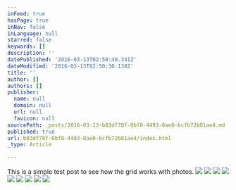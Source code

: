 ```yaml
---
inFeed: true
hasPage: true
inNav: false
inLanguage: null
starred: false
keywords: []
description: ''
datePublished: '2016-03-13T02:50:40.341Z'
dateModified: '2016-03-13T02:50:30.138Z'
title: ''
author: []
authors: []
publisher:
  name: null
  domain: null
  url: null
  favicon: null
sourcePath: _posts/2016-03-13-b83df78f-0bf8-4493-8ae0-bcfb72b81ae4.md
published: true
url: b83df78f-0bf8-4493-8ae0-bcfb72b81ae4/index.html
_type: Article

---
```

This is a simple test post to see how the grid works with photos. ![](https://the-grid-user-content.s3-us-west-2.amazonaws.com/dd9832a6-eb84-4513-a161-108afeb8319d.jpg)
![](https://the-grid-user-content.s3-us-west-2.amazonaws.com/aedcaa0c-129c-4271-8aa3-ba2a44e6c5f5.jpg)
![](https://the-grid-user-content.s3-us-west-2.amazonaws.com/b906c1ba-de56-4b58-9dcc-8a80bd6f08b5.jpg)
![](https://the-grid-user-content.s3-us-west-2.amazonaws.com/ca511c85-3dff-4eac-ac8b-227f91f72900.jpg)
![](https://the-grid-user-content.s3-us-west-2.amazonaws.com/ac490de0-93aa-4a9e-94c2-e244ff53aced.jpg)
![](https://the-grid-user-content.s3-us-west-2.amazonaws.com/35d916ce-131b-4d8a-89e4-c7776e08f760.jpg)
![](https://the-grid-user-content.s3-us-west-2.amazonaws.com/cd484563-f3d8-42a8-a4c6-9480ef40d5bf.jpg)
![](https://the-grid-user-content.s3-us-west-2.amazonaws.com/0a7f544c-b6c8-436f-be27-184aaf97382f.jpg)
![](https://the-grid-user-content.s3-us-west-2.amazonaws.com/26ab3b7c-b436-4f3f-81ca-6204d969b275.jpg)